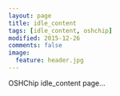 ```yaml
---
layout: page
title: idle_content
tags: [idle_content, oshchip]
modified: 2015-12-26
comments: false
image:
  feature: header.jpg
---
```


OSHChip idle_content page...
